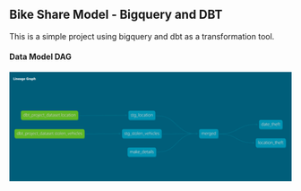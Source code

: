 ## Bike Share Model - Bigquery and DBT

This is a simple project using bigquery and dbt as a transformation tool. 
#### Data Model DAG
![](model_dag.png)
